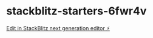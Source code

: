 # stackblitz-starters-6fwr4v

[Edit in StackBlitz next generation editor ⚡️](https://stackblitz.com/~/github.com/skondrareddy/stackblitz-starters-6fwr4v)